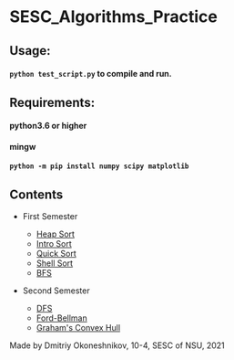 # SESC_Algorithms_Practice
## **Usage:**  
#### `python test_script.py` to compile and run.  
## **Requirements:**  
#### python3.6 or higher
#### mingw  
#### `python -m pip install numpy scipy matplotlib`

## Contents
* First Semester  
    * [Heap Sort](Sorting/HeapSort/main.cpp)  
    * [Intro Sort](Sorting/IntroSort/main.cpp)  
    * [Quick Sort](Sorting/QuickSort/main.cpp)    
    * [Shell Sort](Sorting/ShellSort/main.cpp)  
    * [BFS](Graph/BFS/main.cpp)  

* Second Semester  
    * [DFS](Graph/DFS/main.cpp)  
    * [Ford-Bellman](Graph/Bellman-Ford/main.cpp)  
    * [Graham's Convex Hull](ConvexHull/Graham/main.cpp)

Made by Dmitriy Okoneshnikov, 10-4, SESC of NSU, 2021  